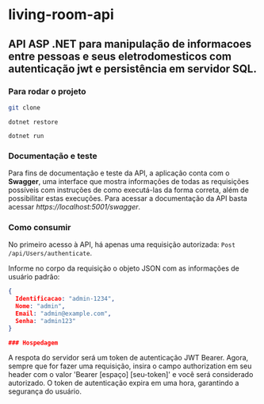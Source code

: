 # living-room-api

## API ASP .NET para manipulação de informacoes entre pessoas e seus eletrodomesticos com autenticação jwt e persistência em servidor SQL.

### Para rodar o projeto

~~~bash
git clone
~~~
~~~
dotnet restore
~~~
~~~
dotnet run
~~~

### Documentação e teste

Para fins de documentação e teste da API, a aplicação conta com o __Swagger__, uma interface que mostra informações de todas as requisições possíveis com instruções de como executá-las da forma correta, além de possibilitar estas execuções.
Para acessar a documentação da API basta acessar _https://localhost:5001/swagger_.

### Como consumir

No primeiro acesso à API, há apenas uma requisição autorizada:
```Post /api/Users/authenticate```.

Informe no corpo da requisição o objeto JSON com as informações de usuário padrão:
~~~json
{ 
  Identificacao: "admin-1234",
  Nome: "admin",
  Email: "admin@example.com",
  Senha: "admin123"
}

### Hospedagem
~~~

A respota do servidor será um token de autenticação JWT Bearer.
Agora, sempre que for fazer uma requisição, insira o campo authorization em seu header com o valor 'Bearer \[espaço\] \[seu-token\]' e você será considerado autorizado.
O token de autenticação expira em uma hora, garantindo a segurança do usuário.
